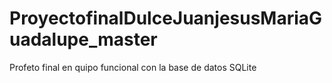 # ProyectofinalDulceJuanjesusMariaGuadalupe_master
Profeto final en quipo funcional con la base de datos SQLite
